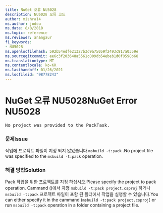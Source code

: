 ```yaml
---
title: NuGet 오류 NU5028
description: NU5028 오류 코드
author: mishra14
ms.author: jodou
ms.date: 8/8/2018
ms.topic: reference
ms.reviewer: anangaur
f1_keywords:
- NU5028
ms.openlocfilehash: 592b54edfe21327b3d9a75059f2493c817a0359e
ms.sourcegitcommit: ee6c3f203648a5561c809db54ebeb1d0f0598b68
ms.translationtype: MT
ms.contentlocale: ko-KR
ms.lasthandoff: 01/26/2021
ms.locfileid: "98778243"
---
```

# <a name="nuget-error-nu5028"></a><span data-ttu-id="e860c-103">NuGet 오류 NU5028</span><span class="sxs-lookup"><span data-stu-id="e860c-103">NuGet Error NU5028</span></span>
<pre>No project was provided to the PackTask.</pre>

### <a name="issue"></a><span data-ttu-id="e860c-104">문제</span><span class="sxs-lookup"><span data-stu-id="e860c-104">Issue</span></span>

<span data-ttu-id="e860c-105">작업에 프로젝트 파일이 지정 되지 않았습니다 `msbuild -t:pack` .</span><span class="sxs-lookup"><span data-stu-id="e860c-105">No project file was specified to the `msbuild -t:pack` operation.</span></span>


### <a name="solution"></a><span data-ttu-id="e860c-106">해결 방법</span><span class="sxs-lookup"><span data-stu-id="e860c-106">Solution</span></span>

<span data-ttu-id="e860c-107">Pack 작업을 위한 프로젝트를 지정 하십시오.</span><span class="sxs-lookup"><span data-stu-id="e860c-107">Please specify the project to pack operation.</span></span>  <span data-ttu-id="e860c-108">Cammand ()에서 지정 `msbuild -t:pack project.csproj` 하거나 `msbuild -t:pack` 프로젝트 파일이 포함 된 폴더에서 작업을 실행할 수 있습니다.</span><span class="sxs-lookup"><span data-stu-id="e860c-108">You can either specify it in the cammand (`msbuild -t:pack project.csproj`) or run `msbuild -t:pack` operation in a folder containing a project file.</span></span>

